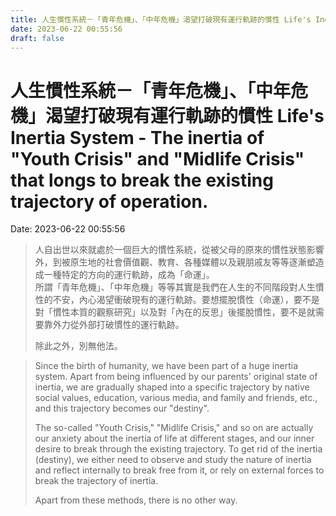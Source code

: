 ```yaml
---
title: 人生慣性系統－「青年危機」、「中年危機」渴望打破現有運行軌跡的慣性 Life's Inertia System - The inertia of "Youth Crisis" and "Midlife Crisis" that longs to break the existing trajectory of operation. 
date: 2023-06-22 00:55:56 
draft: false
---
```

# 人生慣性系統－「青年危機」、「中年危機」渴望打破現有運行軌跡的慣性 Life's Inertia System - The inertia of "Youth Crisis" and "Midlife Crisis" that longs to break the existing trajectory of operation.
Date: 2023-06-22 00:55:56

<!-- wp:quote -->
<blockquote class="wp-block-quote"><!-- wp:paragraph -->
<p>人自出世以來就處於一個巨大的慣性系統，從被父母的原來的慣性狀態影響外，到被原生地的社會價值觀、教育、各種媒體以及親朋戚友等等逐漸塑造成一種特定的方向的運行軌跡，成為「命運」。<br>所謂「青年危機」、「中年危機」等等其實是我們在人生的不同階段對人生慣性的不安，內心渴望衝破現有的運行軌跡。要想擺脫慣性（命運），要不是對「慣性本質的觀察研究」以及對「內在的反思」後擺脫慣性，要不是就需要靠外力從外部打破慣性的運行軌跡。</p>
<!-- /wp:paragraph -->

<!-- wp:paragraph -->
<p>除此之外，別無他法。</p>
<!-- /wp:paragraph --></blockquote>
<!-- /wp:quote -->

<!-- wp:quote -->
<blockquote class="wp-block-quote"><!-- wp:paragraph -->
<p>Since the birth of humanity, we have been part of a huge inertia system. Apart from being influenced by our parents' original state of inertia, we are gradually shaped into a specific trajectory by native social values, education, various media, and family and friends, etc., and this trajectory becomes our "destiny".</p>
<!-- /wp:paragraph -->

<!-- wp:paragraph -->
<p>The so-called "Youth Crisis," "Midlife Crisis," and so on are actually our anxiety about the inertia of life at different stages, and our inner desire to break through the existing trajectory. To get rid of the inertia (destiny), we either need to observe and study the nature of inertia and reflect internally to break free from it, or rely on external forces to break the trajectory of inertia.</p>
<!-- /wp:paragraph -->

<!-- wp:paragraph -->
<p>Apart from these methods, there is no other way.</p>
<!-- /wp:paragraph --></blockquote>
<!-- /wp:quote -->
